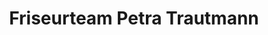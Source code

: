 ---
title: "Friseurteam Petra Trautmann"
url: /freiburg-im-breisgau/friseurteam-petra-trautmann/
shop: Friseur
---